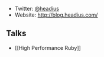 * Twitter: [@headius](https://twitter.com/headius)
* Website: http://blog.headius.com/

## Talks

* [[High Performance Ruby]]
